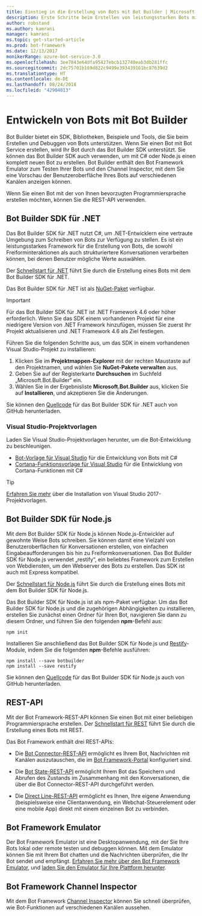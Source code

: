 ```yaml
---
title: Einstieg in die Erstellung von Bots mit Bot Builder | Microsoft-Dokumentation
description: Erste Schritte beim Erstellen von leistungsstarken Bots mit Bot Builder.
author: robstand
ms.author: kamrani
manager: kamrani
ms.topic: get-started-article
ms.prod: bot-framework
ms.date: 12/13/2017
monikerRange: azure-bot-service-3.0
ms.openlocfilehash: 3ee7843e64dfa95427ebcb132740eab3db281ffc
ms.sourcegitcommit: 2dc75701b169d822c9499e393439161bc87639d2
ms.translationtype: HT
ms.contentlocale: de-DE
ms.lasthandoff: 08/24/2018
ms.locfileid: "42904013"
---
```

# <a name="develop-bots-with-bot-builder"></a>Entwickeln von Bots mit Bot Builder



Bot Builder bietet ein SDK, Bibliotheken, Beispiele und Tools, die Sie beim Erstellen und Debuggen von Bots unterstützen. Wenn Sie einen Bot mit Bot Service erstellen, wird Ihr Bot durch das Bot Builder SDK unterstützt. Sie können das Bot Builder SDK auch verwenden, um mit C# oder Node.js einen komplett neuen Bot zu erstellen. Bot Builder enthält den Bot Framework Emulator zum Testen Ihrer Bots und den Channel Inspector, mit dem Sie eine Vorschau der Benutzeroberfläche Ihres Bots auf verschiedenen Kanälen anzeigen können.

Wenn Sie einen Bot mit der von Ihnen bevorzugten Programmiersprache erstellen möchten, können Sie die REST-API verwenden.

## <a name="bot-builder-sdk-for-net"></a>Bot Builder SDK für .NET
Das Bot Builder SDK für .NET nutzt C#, um .NET-Entwicklern eine vertraute Umgebung zum Schreiben von Bots zur Verfügung zu stellen. Es ist ein leistungsstarkes Framework für die Erstellung von Bots, die sowohl Freiforminteraktionen als auch strukturiertere Konversationen verarbeiten können, bei denen Benutzer mögliche Werte auswählen. 

Der [Schnellstart für .NET](~/dotnet/bot-builder-dotnet-quickstart.md) führt Sie durch die Erstellung eines Bots mit dem Bot Builder SDK für .NET.

Das Bot Builder SDK für .NET ist als [NuGet-Paket](https://www.nuget.org/packages/Microsoft.Bot.Builder/) verfügbar.

> [!IMPORTANT]
> Für das Bot Builder SDK für .NET ist .NET Framework 4.6 oder höher erforderlich. Wenn Sie das SDK einem vorhandenen Projekt für eine niedrigere Version von .NET Framework hinzufügen, müssen Sie zuerst Ihr Projekt aktualisieren und .NET Framework 4.6 als Ziel festlegen.

Führen Sie die folgenden Schritte aus, um das SDK in einem vorhandenen Visual Studio-Projekt zu installieren:

1. Klicken Sie im **Projektmappen-Explorer** mit der rechten Maustaste auf den Projektnamen, und wählen Sie **NuGet-Pakete verwalten** aus.
2. Geben Sie auf der Registerkarte **Durchsuchen** im Suchfeld „Microsoft.Bot.Builder“ ein.
3. Wählen Sie in der Ergebnisliste **Microsoft.Bot.Builder** aus, klicken Sie auf **Installieren**, und akzeptieren Sie die Änderungen.

Sie können den [Quellcode](https://github.com/Microsoft/BotBuilder/tree/master/CSharp) für das Bot Builder SDK für .NET auch von GitHub herunterladen.

### <a name="visual-studio-project-templates"></a>Visual Studio-Projektvorlagen
Laden Sie Visual Studio-Projektvorlagen herunter, um die Bot-Entwicklung zu beschleunigen.

* [Bot-Vorlage für Visual Studio][bot-template] für die Entwicklung von Bots mit C#
* [Cortana-Funktionsvorlage für Visual Studio][cortana-template] für die Entwicklung von Cortana-Funktionen mit C#

> [!TIP]
> <a href="/visualstudio/ide/how-to-locate-and-organize-project-and-item-templates" target="_blank">Erfahren Sie mehr</a> über die Installation von Visual Studio 2017-Projektvorlagen.

## <a name="bot-builder-sdk-for-nodejs"></a>Bot Builder SDK für Node.js
Mit dem Bot Builder SDK für Node.js können Node.js-Entwickler auf gewohnte Weise Bots schreiben. Sie können damit eine Vielzahl von Benutzeroberflächen für Konversationen erstellen, von einfachen Eingabeaufforderungen bis hin zu Freiformkonversationen. Das Bot Builder SDK für Node.js verwendet „restify“, ein beliebtes Framework zum Erstellen von Webdiensten, um den Webserver des Bots zu erstellen. Das SDK ist auch mit Express kompatibel. 

Der [Schnellstart für Node.js](~/nodejs/bot-builder-nodejs-quickstart.md) führt Sie durch die Erstellung eines Bots mit dem Bot Builder SDK für Node.js. 

Das Bot Builder SDK für Node.js ist als npm-Paket verfügbar. Um das Bot Builder SDK für Node.js und die zugehörigen Abhängigkeiten zu installieren, erstellen Sie zunächst einen Ordner für Ihren Bot, navigieren Sie dann zu diesem Ordner, und führen Sie den folgenden **npm**-Befehl aus:

```nodejs
npm init
```

Installieren Sie anschließend das Bot Builder SDK für Node.js und <a href="http://restify.com/" target="_blank">Restify</a>-Module, indem Sie die folgenden **npm**-Befehle ausführen:

```nodejs
npm install --save botbuilder
npm install --save restify
```

Sie können den [Quellcode](https://github.com/Microsoft/BotBuilder/tree/master/Node) für das Bot Builder SDK für Node.js auch von GitHub herunterladen.

## <a name="rest-api"></a>REST-API

Mit der Bot Framework-REST-API können Sie einen Bot mit einer beliebigen Programmiersprache erstellen. Der [Schnellstart für REST](rest-api/bot-framework-rest-connector-quickstart.md) führt Sie durch die Erstellung eines Bots mit REST.

Das Bot Framework enthält drei REST-APIs:

 - Die [Bot Connector-REST-API][connectorAPI] ermöglicht es Ihrem Bot, Nachrichten mit Kanälen auszutauschen, die im [Bot Framework-Portal](https://dev.botframework.com/) konfiguriert sind. 

- Die [Bot State-REST-API][stateAPI] ermöglicht Ihrem Bot das Speichern und Abrufen des Zustands im Zusammenhang mit den Konversationen, die über die Bot Connector-REST-API durchgeführt werden.

- Die [Direct Line-REST-API][directLineAPI] ermöglicht es Ihnen, Ihre eigene Anwendung (beispielsweise eine Clientanwendung, ein Webchat-Steuerelement oder eine mobile App) direkt mit einem einzelnen Bot zu verbinden.

## <a name="bot-framework-emulator"></a>Bot Framework Emulator
Der Bot Framework Emulator ist eine Desktopanwendung, mit der Sie Ihre Bots lokal oder remote testen und debuggen können. Mit dem Emulator können Sie mit Ihrem Bot chatten und die Nachrichten überprüfen, die Ihr Bot sendet und empfängt. [Erfahren Sie mehr über den Bot Framework Emulator](~/bot-service-debug-emulator.md), und [laden Sie den Emulator für Ihre Plattform herunter](http://emulator.botframework.com).

## <a name="bot-framework-channel-inspector"></a>Bot Framework Channel Inspector
Mit dem Bot Framework [Channel Inspector](bot-service-channel-inspector.md) können Sie schnell überprüfen, wie Bot-Funktionen auf verschiedenen Kanälen aussehen.

[bot-template]: http://aka.ms/bf-bc-vstemplate
[cortana-template]: https://aka.ms/bf-cortanaskill-template


[connectorAPI]: https://docs.botframework.com/en-us/restapi/connector/#navtitle
 
[stateAPI]: https://docs.botframework.com/en-us/restapi/state/#navtitle

[directLineAPI]: https://docs.botframework.com/en-us/restapi/directline3/#navtitle
